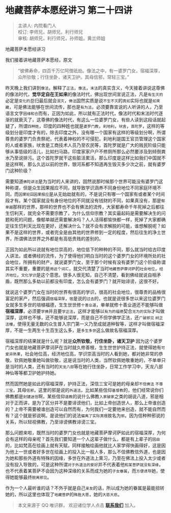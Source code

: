 # 地藏菩萨本愿经讲习 第二十四讲

> 主讲人: 内院看门人 <br />
> 校订: 李师兄，胡师兄，利行师兄 <br />
> 审核: 胡师兄，利行师兄，孙师姐，黄兰师姐 <br />

地藏菩萨本愿经讲习

我们接着讲地藏菩萨本愿经，原文

> “彼佛寿命，四百千万亿阿僧祇劫。像法之中，有一婆罗门女，宿福深厚，众所钦敬；行住坐卧，诸天卫护。其母信邪，常轻三宝。”

昨天晚上我们讲到`像法`，解释了`正法`，`像法`，`末法`的真实含义，今天接着讲说这尊佛的像法时代，**觉华定自在王如来**的像法时代，佛出现世间宣说正法，凡是`有生灭的`必定是`变化的`总归最后就会`泯灭`，`佛法`固然实质是说`不生不灭`的`真如`实际也就是`如来藏`，可是佛法能够在世间流传，那也是`有为法`，必须要靠宣说的人听讲的人，乃至语言文字`因缘和合`而有，正因为如此，所以就有正法时代，像法时代和末法时代逐渐的就衰灭了，这尊佛的像法时代，有这么一位婆罗门女，有些人读到这段话就起疑了，所谓`四种姓`，印度的四种姓也就是`婆罗门教`，`刹地利`，`吠舍`，`首陀罗`，这样的等级划分是印度才有的，除去印度之外，没有哪一个国家有这样的等级划分啊，所谓尊贵的婆罗门负责祭祀，代表着神权的不可侵犯，刹地利是国王官员管理这个国家的人或者家族，吠舍是工商技术人员乃至农民等，首陀罗就是广大的贱民阶级只能够从事低级的活儿，比如扫马路，印度家家户户不修厕所那么必然要涉及到倾倒粪水乃至说排污。这个首陀罗就干这些脏活累活，那么印度是这样比如我们中国就不是这样啊，那么久远以前的世界，银河系都不知道再生毁灭多少次之前，就有婆罗门这种阶级？

需要知道`佛陀讲法`是为当时的人来讲的，固然说那时候那个世界可能没有婆罗门这种称谓，但是众生因果报应不同，就导致学识涵养不同身份地位不同家庭环境不同，而`因果轮回因果报应`是从无始劫就有的，不是说只有哪一个国家有或者某个时间段才有。某个国家就没有身份地位的不同就没有钱财的不同，如果真没有，那是`郁单越`那样的世界，那样的世界也不会有佛法的流传，大家都寿命千年死掉之后都往生忉利天，就完全不需要宗教了，为什么信仰宗教？其实最起码是需要解决生的问题和死的问题，像郁单越还需要解决吗？人人活得都愉快都一样，死掉了大家都确定往生忉利天比现在更好，还解决什么？就不会有求解脱的可能，谁想解脱呢？如果不是这样的世界，或者完全是由其他的世界修到一定的程度，然后往生的净土世界，所谓佛法世界之外都是有高低贵贱的差别的。

正因为如此所以说就有地位崇高的，地位低下的种种的不同，那么就当时给古印度人讲法，或者佛经的流传，为了使得他们明白当时的这个婆罗门女的环境所处的社会地位，所拥有的财产，就说婆罗门女，至于那个时候有没有婆罗门这个阶级称谓其实不重要，重要的是`用这个词汇`，就交代清楚了当时`地藏菩萨摩诃萨`的`社会地位`，`经济地位`，`文化学识`是这个意思。很多人很无知，自己不清楚，看到佛经就说自相矛盾，既然那么多劫以前都没有印度，怎么会有婆罗门？就开始诽谤，这很不好。

就说这个婆罗门女在当时的世界有很高的学识，很高的社会地位，很尊贵的品格很富足的家产，然后强调`宿福深厚`，`宿`是说的`过去`的，也就是说很多世以来这位婆罗门女就多生多世的培植福德，生生世世修`十善业道`，单单就修十善业道还不能够叫做**宿福深厚**，必须要`学佛`并且要`学正法`，这样才能够以`有为的福德`契合`无为的实际`才叫做深厚，这样也不够，还不能够说深厚，而是自己不但学佛学正法，还`广破邪见` `树正法幢`，使得无量无数的众生普入宗门第一义乃至成就道种智等，这样才叫做宿福深厚，不是一生两生十生百生这么多，是`多生多世`这么做故名宿福深厚。

宿福深厚的结果就是什么呢？就是**众所钦敬，行住坐卧，诸天卫护** 因为这个婆罗门女也就是地藏菩萨摩诃萨在当时就久修善根，生生世世护持正法，就使得她有`可爱异熟果`，社会地位高，经济地位高，学识崇高当时的人看到她，都对她非常的恭敬，钦佩她敬重她叫做钦敬，这是说当时的人类，当然钦佩她敬重她的，不单单只是当时的人类，还有当时的`天龙八部`等在她行住坐卧，日常工作学习中，天龙八部神仙等等都卫护她护持她。

然而固然她是如此的宿福深厚，护持正法，深信三宝可是她的母亲却`不信佛法` `不尊三宝`，其母`信邪`，这里的邪是说的`外道法`，比如某些信仰`基督教`的，他们经常说你们佛教都是`封建迷信`啊，某些信仰`道教`的说什么佛教`入家破家`之类的胡说八道，邪是相对于正而讲，是为了区分并不是要诽谤他们，比如上帝创造世人，那么上帝谁创造的？上帝不需要被谁创造可以自然而有，为何我们一定要他来创造，就不能自然而有？这个就是邪说啊。是说他们的说法`偏离了实际真理`故名为`邪`。因为信种种邪说的关系，所以轻视佛教，乃至诽谤佛教诽谤三宝。

那么问题来啦，既然当时的婆罗门女也就是地藏菩萨摩诃萨如此的宿福深厚，为何会有这样的母亲呢？首先我们要知道一个人这辈子做什么，都是有上辈子的`因由`的，比如梵高在绘画上就有天赋，同样接触绘画他就比人家学得快画得好，这是因为他上一世或者好多世在绘画上的投入比一般人多，那么不信佛教信外道，也是因为她和那些外道有特殊的因缘，多世在外道法上熏习，乃至在佛法上投入太少或者没有投入导致的，可是这种所谓`对于外道法的爱好`并不代表着他`和某菩萨就没有深缘`，也不代表着某菩萨不会因为这种深缘的关系而成为她的`子女眷属`，而`方便诱导`她，使得她能够最终`脱离邪见`。

作为一个人最听谁的话？不外乎就是自己`亲友`的话，所以成为她的眷属是最能扭转她的，所以这里也体现了`地藏菩萨`的`殊胜大愿`，她的`大慈大悲`。

> 本文来源于 QQ 唯识群， 欢迎诸位学人点击 **[联系我们](https://mp.weixin.qq.com/s/lZCfWjmLjgNR165Tx4_bCQ)** 加入。
